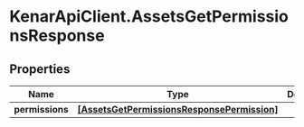 # KenarApiClient.AssetsGetPermissionsResponse

## Properties

Name | Type | Description | Notes
------------ | ------------- | ------------- | -------------
**permissions** | [**[AssetsGetPermissionsResponsePermission]**](AssetsGetPermissionsResponsePermission.md) |  | [optional] 


